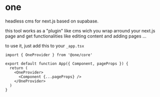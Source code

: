 # one

headless cms for next.js based on supabase.

this tool works as a "plugin" like cms wich you wrap arround your next.js page and get functionalities like editing 
content and adding pages ...

to use it, just add this to your `_app.tsx`

```tsx
import { OneProvider } from '@one/core'

export default function App({ Component, pageProps }) {
  return (
    <OneProvider>
      <Component {...pageProps} />
    </OneProvider>
  )
}

```
